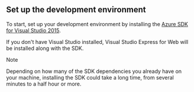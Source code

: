 ## <a name="setupdevenv"></a>Set up the development environment
To start, set up your development environment by installing the [Azure SDK for Visual Studio 2015](http://go.microsoft.com/fwlink/?linkid=518003).

If you don't have Visual Studio installed, Visual Studio Express for Web will be installed along with the SDK.

> [!NOTE]
> Depending on how many of the SDK dependencies you already have on your machine, installing the SDK could take a long time, from several minutes to a half hour or more.
> 
> 
